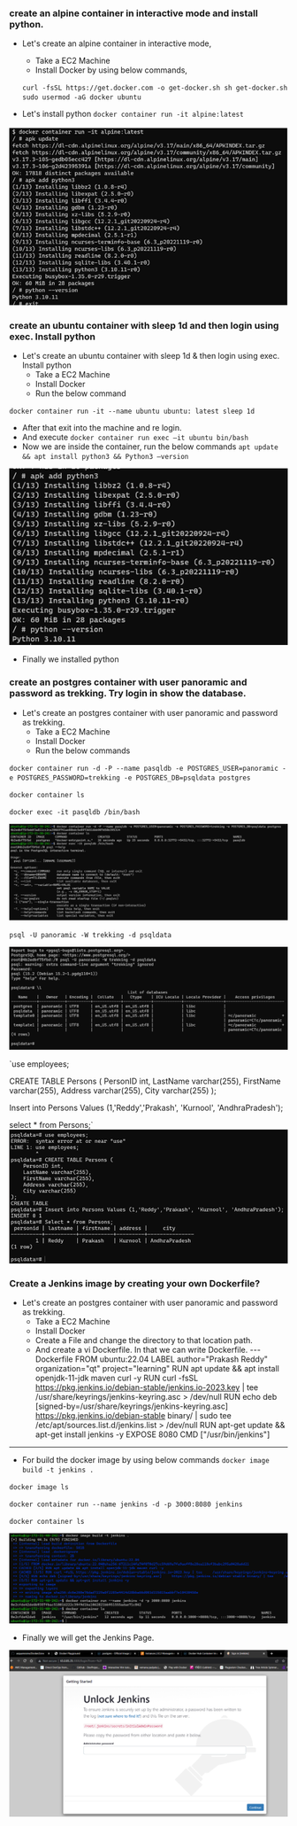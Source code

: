### create an alpine container in interactive mode and install python.

* Let's create an alpine container in interactive mode, 
    * Take a EC2 Machine
    * Install Docker by using below commands,

  `curl -fsSL https://get.docker.com -o get-docker.sh
  sh get-docker.sh
  sudo usermod -aG docker ubuntu`

* Let's install python
   `docker container run -it alpine:latest`

![preview](./Images/Docker1.png)

### create an ubuntu container with sleep 1d and then login using exec. Install python

* Let's create an ubuntu container with sleep 1d & then login using exec. Install python
    * Take a EC2 Machine
    * Install Docker
    * Run the below command

`docker container run -it --name ubuntu ubuntu: latest sleep 1d`

* After that exit into the machine and re login.
* And execute `docker container run exec –it ubuntu bin/bash`
* Now we are inside the container, run the below commands 
 `apt update && apt install python3 && Python3 –version`

![preview](./Images/Docker2.png)

* Finally we installed python

### create an postgres container with user panoramic and password as trekking. Try login in show the database.

* Let's create an postgres container with user panoramic and password as trekking.
    * Take a EC2 Machine
    * Install Docker
    * Run the below commands

`docker container run -d -P --name pasqldb -e POSTGRES_USER=panoramic -e POSTGRES_PASSWORD=trekking -e POSTGRES_DB=psqldata postgres`

`docker container ls`

`docker exec -it pasqldb /bin/bash`

![preview](./Images/Docker3.png)

`psql -U panoramic -W trekking -d psqldata`

![preview](./Images/Docker4.png)

`use employees;

CREATE TABLE Persons (
    PersonID int,
    LastName varchar(255),
    FirstName varchar(255),
    Address varchar(255),
    City varchar(255)
);

Insert into Persons Values (1,'Reddy','Prakash', 'Kurnool', 'AndhraPradesh');

select * from Persons;`
![preview](./Images/Docker5.png)


### Create a Jenkins image by creating your own Dockerfile?

* Let's create an postgres container with user panoramic and password as trekking.
    * Take a EC2 Machine
    * Install Docker
    * Create a File and change the directory to that location path.
    * And create a vi Dockerfile. In that we can write Dockerfile.
---Dockerfile
FROM ubuntu:22.04
LABEL author="Prakash Reddy" organization="qt" project="learning"
RUN apt update && apt install openjdk-11-jdk maven curl -y
RUN curl -fsSL https://pkg.jenkins.io/debian-stable/jenkins.io-2023.key | tee \
    /usr/share/keyrings/jenkins-keyring.asc > /dev/null
RUN echo deb [signed-by=/usr/share/keyrings/jenkins-keyring.asc] \
    https://pkg.jenkins.io/debian-stable binary/ | sudo tee \
    /etc/apt/sources.list.d/jenkins.list > /dev/null
RUN apt-get update && apt-get install jenkins -y
EXPOSE 8080
CMD ["/usr/bin/jenkins"]
---
* For build the docker image by using below commands
`docker image build -t jenkins .`

`docker image ls`

`docker container run --name jenkins -d -p 3000:8080 jenkins`

`docker container ls`

![preview](./Images/Docker6.png)

* Finally we will get the Jenkins Page.

![preview](./Images/Docker7.png)